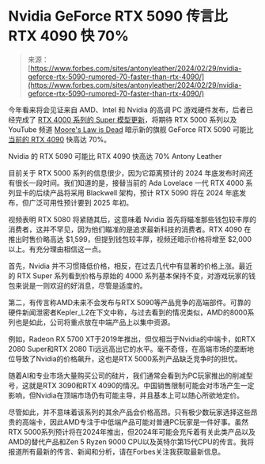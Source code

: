 <!--yml

category: 未分类

date: 2024-05-29 13:28:03

-->

# Nvidia GeForce RTX 5090 传言比 RTX 4090 快 70%

> 来源：[https://www.forbes.com/sites/antonyleather/2024/02/29/nvidia-geforce-rtx-5090-rumored-70-faster-than-rtx-4090/](https://www.forbes.com/sites/antonyleather/2024/02/29/nvidia-geforce-rtx-5090-rumored-70-faster-than-rtx-4090/)

今年看来将会见证来自 AMD、Intel 和 Nvidia 的高调 PC 游戏硬件发布，后者已经完成了 [RTX 4000 系列的 Super 模型更新](https://www.forbes.com/sites/antonyleather/2024/01/23/nvidia-geforce-rtx-4070-ti-super-review-best-graphics-card-of-2024/#:~:text=If%20DLSS%20is%20a%20consideration,the%20RTX%204070%20Ti%20Super. "https://www.forbes.com/sites/antonyleather/2024/01/23/nvidia-geforce-rtx-4070-ti-super-review-best-graphics-card-of-2024/#:~:text=If%20DLSS%20is%20a%20consideration,the%20RTX%204070%20Ti%20Super.")，将期待 RTX 5000 系列以及 YouTube 频道 [Moore's Law is Dead](https://youtu.be/LIlQurmCOS4?si=XA1lk3TSo7SOS79x "https://youtu.be/LIlQurmCOS4?si=XA1lk3TSo7SOS79x") 暗示新的旗舰 GeForce RTX 5090 可能比 [当前的 RTX 4090](https://www.forbes.com/sites/antonyleather/2022/10/11/nvidia-geforce-rtx-4090-review-just-how-fast-is-it-in-games/ "https://www.forbes.com/sites/antonyleather/2022/10/11/nvidia-geforce-rtx-4090-review-just-how-fast-is-it-in-games/") 快高达 70%。

<fbs-accordion>Nvidia 的 RTX 5090 可能比 RTX 4090 快高达 70%</fbs-accordion> Antony Leather

目前关于 RTX 5000 系列的信息很少，因为它距离预计的 2024 年底发布时间还有很长一段时间。我们知道的是，接替当前的 Ada Lovelace 一代 RTX 4000 系列显卡的后续产品将采用 Blackwell 架构，预计 RTX 5090 将在 2024 年底发布，但广泛可用性预计要到 2025 年初。

视频表明 RTX 5080 将紧随其后，这意味着 Nvidia 首先将瞄准那些钱包较丰厚的消费者，这并不罕见，因为他们瞄准的是追求最新科技的消费者。RTX 4090 在推出时售价略高达 $1,599，但提到钱包较丰厚，视频还暗示价格将增至 $2,000 以上。有充分理由相信这一点。

首先，Nvidia 并不习惯降低价格，相反，在过去几代中有显著的价格上涨。最近的 RTX Super 系列看到价格与原始的 4000 系列基本保持不变，对游戏玩家的钱包来说是一则欢迎的好消息，尽管是适度的。

<fbs-ad position="inread" progressive="" ad-id="article-0-inread" aria-hidden="true" role="presentation"></fbs-ad>

第二，有传言称AMD未来不会发布与RTX 5090等产品竞争的高端部件。可靠的硬件新闻泄密者Kepler_L2在下文中称，与过去看到的情况类似，AMD的8000系列也是如此，公司将重点放在中端产品上以集中资源。

例如，Radeon RX 5700 XT于2019年推出，但仅相当于Nvidia的中端卡，如RTX 2080 Super和RTX 2080 Ti远远高出它的水平。毫不奇怪，在高端市场的垄断地位导致了Nvidia的价格飙升，这也是RTX 5000系列产品缺乏竞争时的担忧。

随着AI和专业市场大量购买公司的硅片，我们通常会看到为PC玩家推出的削减型号，这就是RTX 3090和RTX 4090的情况。中国销售限制可能会对市场产生一定影响，但Nvidia在顶端市场仍有可能主导，并且基本上可以随心所欲地定价。

尽管如此，并不意味着该系列的其余产品会价格高昂。只有极少数玩家选择这些昂贵的高端卡，因此AMD专注于中低端产品可能对普通PC玩家是一件好事。虽然RTX 5000系列预计将在2024年推出，但2024年可能会充斥着有关此类产品以及AMD的替代产品和Zen 5 Ryzen 9000 CPU以及英特尔第15代CPU的传言。我将报道所有最新的传言、新闻和分析，请在Forbes关注我获取最新信息。
